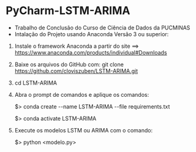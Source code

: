 # PyCharm-LSTM-ARIMA
- Trabalho de Conclusão do Curso de Ciência de Dados da PUCMINAS
- Intalação do Projeto usando Anaconda Versão 3 ou superior:

1) Instale o framework Anaconda a partir do site ==> https://www.anaconda.com/products/individual#Downloads

2) Baixe os arquivos do GitHub com: git clone https://github.com/cloviszuben/LSTM-ARIMA.git

3) cd LSTM-ARIMA 

4) Abra o prompt de comandos e aplique os comandos:

    $> conda create --name LSTM-ARIMA --file requirements.txt
    
    $> conda activate LSTM-ARIMA

6) Execute os modelos LSTM ou ARIMA com o comando:

    $> python <modelo.py> 

